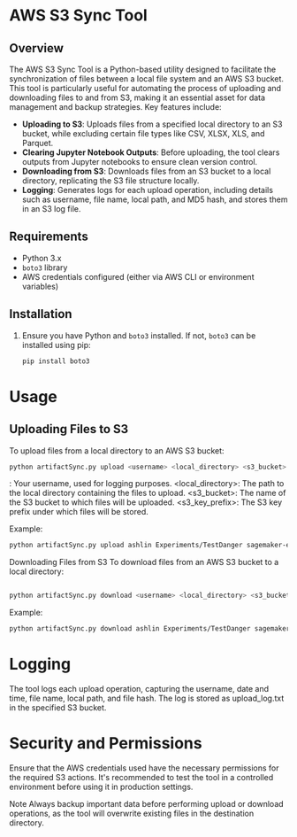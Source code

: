 # AWS S3 Sync Tool

## Overview
The AWS S3 Sync Tool is a Python-based utility designed to facilitate the synchronization of files between a local file system and an AWS S3 bucket. This tool is particularly useful for automating the process of uploading and downloading files to and from S3, making it an essential asset for data management and backup strategies. Key features include:

- **Uploading to S3**: Uploads files from a specified local directory to an S3 bucket, while excluding certain file types like CSV, XLSX, XLS, and Parquet.
- **Clearing Jupyter Notebook Outputs**: Before uploading, the tool clears outputs from Jupyter notebooks to ensure clean version control.
- **Downloading from S3**: Downloads files from an S3 bucket to a local directory, replicating the S3 file structure locally.
- **Logging**: Generates logs for each upload operation, including details such as username, file name, local path, and MD5 hash, and stores them in an S3 log file.

## Requirements
- Python 3.x
- `boto3` library
- AWS credentials configured (either via AWS CLI or environment variables)

## Installation
1. Ensure you have Python and `boto3` installed. If not, `boto3` can be installed using pip:
   ```bash
   pip install boto3

# Usage

## Uploading Files to S3
To upload files from a local directory to an AWS S3 bucket:

```bash
python artifactSync.py upload <username> <local_directory> <s3_bucket> <s3_key_prefix>
```
<username>: Your username, used for logging purposes.
<local_directory>: The path to the local directory containing the files to upload.
<s3_bucket>: The name of the S3 bucket to which files will be uploaded.
<s3_key_prefix>: The S3 key prefix under which files will be stored.

Example:


```bash
python artifactSync.py upload ashlin Experiments/TestDanger sagemaker-eu-west-1-xxxxxx ashlin/code_artifact
```
Downloading Files from S3
To download files from an AWS S3 bucket to a local directory:

```bash

python artifactSync.py download <username> <local_directory> <s3_bucket> <s3_key_prefix>
```
Example:

```bash
python artifactSync.py download ashlin Experiments/TestDanger sagemaker-eu-west-1-xxxxxx ashlin/code_artifact
```
# Logging
The tool logs each upload operation, capturing the username, date and time, file name, local path, and file hash. The log is stored as upload_log.txt in the specified S3 bucket.

# Security and Permissions
Ensure that the AWS credentials used have the necessary permissions for the required S3 actions. It's recommended to test the tool in a controlled environment before using it in production settings.

Note
Always backup important data before performing upload or download operations, as the tool will overwrite existing files in the destination directory.
